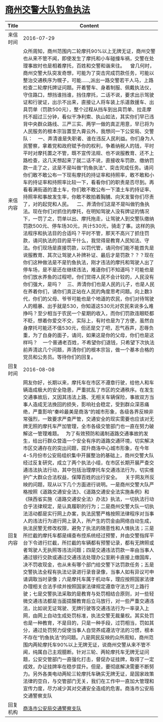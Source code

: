 # <a href="http://www.shangluo.gov.cn/zmhd/ldxxxx.jsp?urltype=leadermail.LeaderMailContentUrl&wbtreeid=1112&leadermailid=3749">商州交警大队钓鱼执法</a>
| Title |                                                                                                                                                                                                                                                                                                                                                                                                                                                                                                                                                                                                        Content                                                                                                                                                                                                                                                                                                                                                                                                                                                                                                                                                                                                         |
|:-----:|------------------------------------------------------------------------------------------------------------------------------------------------------------------------------------------------------------------------------------------------------------------------------------------------------------------------------------------------------------------------------------------------------------------------------------------------------------------------------------------------------------------------------------------------------------------------------------------------------------------------------------------------------------------------------------------------------------------------------------------------------------------------------------------------------------------------------------------------------------------------------------------------------------------------------------------------------------------------------------------------------------------------------------------------------------------------------------------------------------------------------------------------------------------------------------------------------------------------|
| 来信时间  | 2016-07-29                                                                                                                                                                                                                                                                                                                                                                                                                                                                                                                                                                                                                                                                                                                                                                                                                                                                                                                                                                                                                                                                                                                                                                                                             |
| 来信内容  | 众所周知，商州范围内二轮摩托90%以上无牌无证，商州交警也从来不管不闻，即使发生了摩托和小车碰撞车祸，交警在处理事故时也是相着摩托，百姓和交警和谐来往。    曾几何时，商州交警大队突发奇想，可能为了突击完成罚款任务，可能以整治交通秩序为幌子，可能......,派出一路交警若干人马，上路检查二轮摩托牌证问题。开着警车、身着制服、佩戴执法仪，守住路口，想挡谁挡谁，挡住摩托，二话不说，要求出示驾驶证和行驶证，出示不出来，直接让人将车装上乐道救援车、出具罚单（罚款500元），整个过程从挡车到出具罚单、拉走摩托不超过三分钟，看似干净利索、执山如法，其实你们早已违背中央群众路线、三严三实、两学一做的真正用意，早已将为人民服务的根本宗旨置至九霄云外，我想问一下公安局、交警队：    一、弄清谁是失职者、谁在违反人民利益。你们身为人民警察，拿着党和政府赋予你的权利，争着纳税人的钱，平时平时对摩托置之不管，既不宣传法规、也不说服教育、还不上路检查，这几天想起来了就二话不说，直接收车罚款、缴纳罚款一走了之，这是不是叫做“钓鱼执法”、突击完成任务。请问你们敢不敢公布一下现有摩托的持证率和持照率，敢不敢和小车的持证率和持照率比较一下，看看你们的职责是否尽到。再看看满街道的渣土车，你们敢不敢公布一下渣土车的持证率、持照率和事故发生率，你敢不敢拍着胸脯、向天发誓你们尽责了，对的起党和人民。    二、弄清你们这是不是叫做钓鱼执法。现在你们对抓住的摩托，在明知驾驶人没有牌证的情况下，一罚了之，罚单以出、摩托拖走，让驾驶人到交警队缴纳罚款500元、停车场30元，共计530元，骑走了事。这样的执法程序和执法目的合适吗？平时不管，那天不高兴了抓住罚款，请问执法的目的是干什么，我觉得是教育人民知法、守法。你们现场是直接罚款，以罚代管，请问你们能不能首先是说服教育、其次让驾驶人补牌补证、最后才是罚款？？？现在你们这种做法是不是钓鱼执法，刚才违法的摩托和驾驶人出了停车场，是不是还在继续违法，难道你们不知道吗？可能也是你们放水养鱼的过程吧，你们觉得人民不会计较的，人民没有你们强大，是吗？    三、弄清你们也是人民的儿子，也是人民在养着你们，请你们真正站在人民的角度思考问题。向上数3代，你们的父母、爷爷可能也是个地道的农民，你们对待驾驶人的粗暴、出手就是530，你知道这530元对农民来说多么难挣吗？至少相当于农民一个星期的收入，而你们罚款连眼眨都不眨，想着你爱交不交，实际上，有时也是为了方便，虽然自身摩托可能还不值530元，但还是交了吧，忍气吞声，忍辱负重，为了自身的面子，请问，如果这是你的父母，你们也是这样吗？    一个普通老百姓，不希望你们退钱，只希望下次执法前弄清这几个问题，弄清你们的根本宗旨，做一个基本合格的党员和公务员。等待你们的回复。 |
| 回复时间  | 2016-08-08                                                                                                                                                                                                                                                                                                                                                                                                                                                                                                                                                                                                                                                                                                                                                                                                                                                                                                                                                                                                                                                                                                                                                                                                             |
| 回复内容  | 网友你好，长期以来，摩托车在市区不遵章行驶，给他人和车辆造成极大的安全隐患，严重扰乱了市区的交通秩序。在发生交通事故后，又因其违法上路、无相关车辆保险，事故双方当事人造成无法挽回的损失，影响社会稳定，受到群众深恶痛绝，严重影响“秦岭最美是商洛”的城市形象，各级各界反映非常强烈，一致要求严查严管，交通安全的现实需要也应该对无牌无照的摩托车严加管理，全市各级交管部门也一直在努力破解这一管理难题。   为了有效预防和遏制道路交通事故的发生，给出行群众营造一个安全有序的道路交通环境，切实解决市区交通存在的突出问题，提升商洛中心城市形象，在今年4-5月份市公安局组织集中开展整治的基础上，商州交警大队经过反复研究，成立了两个执法小组，在市区长期开展严查交通违法执法行动，其中包括治理摩托车交通违法行为，切实维护广大群众合法权益，保障百姓的出行安全。    关于网友所反映的问题，现从以下几个方面进行说明。一是商州交警大队严格按照《道路交通安全法》、《道路交通安全法实施条例》和《陕西省实施〈道路交通安全法〉办法》执法，一切执法行动合乎法律规定，是认真履职的行为；二是商州交警大队一切执法活动都是实行网上办案，执法民警严格按照法律程序对当事人的违法行为进行网上录入，所产生的罚金由网络自动生成，执法民警无修改权限，避免了执法的随意性和人情执法；三是所拦截的摩托车都是缉查布控系统经过预警，并由交警指挥平台下令进行拦截，所拦截的车辆都有预警记录，都有无牌照或者驾驶人无执照等违法问题；四是交通违法罚款一率由当事人通过银行交款或通过交通违法处理办公室刷卡直接上缴国库，决不罚收现金，也从未有哪个部门给交警下达罚款任务；五是交警执法全程有执法记录进行录音录像，当事人如有异议可申请调取当时录像；六是摩托车属于机动车，理应按照国家法律办理相关合法手续并按照国家法律规定遵章守法方可上路行驶；七是交警执法采取的是教育与处罚相结合原则，对一些轻微交通违法都是当面提醒教育后立马放行，对一些严重交通违法，比如说无证驾驶、无牌行驶等交通违法行为一率录入上网，由网上自动生成处罚标准，执法交警无裁量权。其实处罚也是一种教育，不是目的，只是一种手段，过罚相当，罚如其分，通过处罚努力促使当事人自觉养成遵法守法的习惯，根本不存在“钓鱼执法”的问题。八是网民反映的众所周知，商州范围内两轮摩托车90%以上无牌无证，说商州交警从来不管不闻，纯属自己主观臆断。针对三轮、两轮摩托车无牌无证问题，公安交管部门一直强化打击，督促办证挂牌，取得了一定成效，办证挂牌率在稳步提升。但是，要彻底解决需要不断努力。另外各类电动两轮三轮摩托车确实无牌无证，是国家政策法律的空白，与交管部门无关，我们在工作中一直加大管理和宣传力度，尽力减少其对交通安全造成的危害。商洛市公安局交通警察支队      |
| 回复机构  | <a href="../../categories/agencies/商洛市公安局交通警察支队.md">商洛市公安局交通警察支队</a>                                                                                                                                                                                                                                                                                                                                                                                                                                                                                                                                                                                                                                                                                                                                                                                                                                                                                                                                                                                                                                                                                                                                                   |
